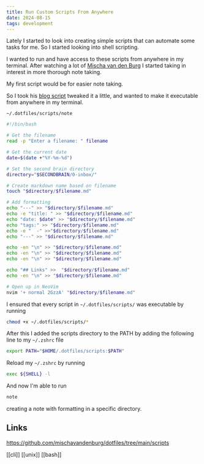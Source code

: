 ```yaml
---
title: Run Custom Scripts From Anywhere
date: 2024-08-15
tags: development
---
```


Lately I started to look into creating simple scripts that can automate some tasks for me. So I started looking into shell scripting.

I wanted to run and have access to these scripts from anywhere in my terminal. After watching a lot of [Mischa van den Burg](https://mischavandenburg.com/) I started taking in interest in more thorough note taking.

My first script would be for easier note taking.

So I took his [blog script](https://github.com/mischavandenburg/dotfiles/blob/main/scripts/blog) tweaked it a little, and wanted to make it executable from anywhere in my terminal.

`~/.dotfiles/scripts/note`

```bash 
#!/bin/bash

# Get the filename
read -p "Enter a filename: " filename

# Get the current date
date=$(date +"%Y-%m-%d")

# Set the second brain directory
directory="$SECONDBRAIN/0-inbox/"

# Create markdown name based on filename
touch "$directory/$filename.md"

# Add formatting 
echo "---" >> "$directory/$filename.md"
echo -e "title: " >> "$directory/$filename.md"
echo "date: $date" >> "$directory/$filename.md"
echo "tags:" >> "$directory/$filename.md"
echo -e "  -" >>"$directory/$filename.md"
echo "---" >> "$directory/$filename.md"

echo -en "\n" >> "$directory/$filename.md"
echo -en "\n" >> "$directory/$filename.md"
echo -en "\n" >> "$directory/$filename.md"

echo "## Links" >>  "$directory/$filename.md"
echo -en "\n" >> "$directory/$filename.md"

# Open up in NeoVim
nvim '+ normal 2GzzA' "$directory/$filename.md"
```

I ensured that every script in `~/.dotfiles/scripts/` was executable by running

```bash
chmod +x ~/.dotfiles/scripts/*
```

After this I added the scripts directory to the PATH by adding the following line to my `~/.zshrc` file

```bash
export PATH="$HOME/.dotfiles/scripts:$PATH"
```

Reload my `~/.zshrc` by running

```bash
exec ${SHELL} -l
```

And now I'm able to run

```bash
note
```

creating a note with formatting in a specific directory.

## Links

https://github.com/mischavandenburg/dotfiles/tree/main/scripts

[[cli]] [[unix]] [[bash]]
